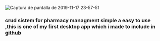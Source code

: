 
![Captura de pantalla de 2019-11-17 23-57-51](https://user-images.githubusercontent.com/51844945/69021318-2f357b80-0996-11ea-963b-a6a9092bc467.png)
<h3 textalign:'center'>crud sistem for pharmacy managment simple a easy to use ,this is one of my first desktop app which i made to include in github<h3>

